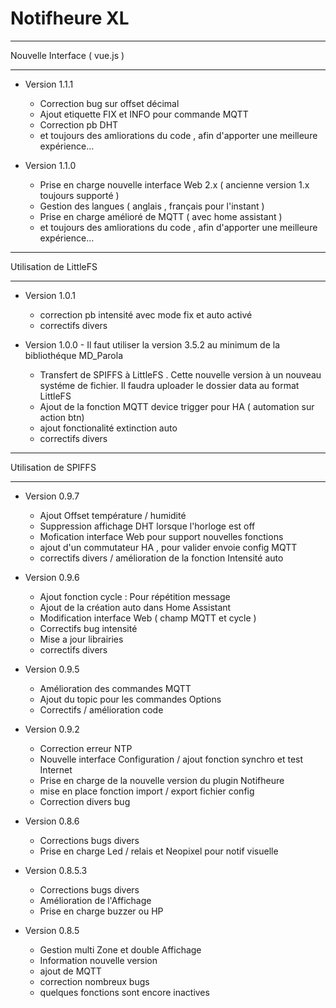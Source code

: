 # Notifheure XL
******************************
Nouvelle Interface ( vue.js )
******************************
* Version 1.1.1 
    * Correction bug sur offset décimal
    * Ajout etiquette FIX et INFO pour commande MQTT
    * Correction pb DHT
    * et toujours des amliorations du code , afin d'apporter une meilleure expérience...

* Version 1.1.0 
    * Prise en charge nouvelle interface Web 2.x ( ancienne version 1.x toujours supporté )
    * Gestion des langues ( anglais , français pour l'instant )
    * Prise en charge amélioré de MQTT ( avec home assistant )
    * et toujours des amliorations du code , afin d'apporter une meilleure expérience...


******************************
Utilisation de LittleFS
******************************

  * Version 1.0.1  
    * correction pb intensité avec mode fix et auto activé
    * correctifs divers 

  * Version 1.0.0  - Il faut utiliser la version 3.5.2 au minimum de la bibliothéque MD_Parola
    * Transfert de SPIFFS à LittleFS . Cette nouvelle version à un nouveau systéme de fichier. Il faudra uploader le dossier data au format LittleFS
    * Ajout de la fonction MQTT device trigger pour HA ( automation sur action btn)
    * ajout fonctionalité extinction auto
    * correctifs divers 

******************************
Utilisation de SPIFFS
******************************

* Version 0.9.7
  * Ajout Offset température / humidité
  * Suppression affichage DHT lorsque l'horloge est off
  * Mofication interface Web pour support nouvelles fonctions
  * ajout d'un commutateur HA , pour valider envoie config MQTT
  * correctifs divers / amélioration de la fonction Intensité auto

* Version 0.9.6
  * Ajout fonction cycle : Pour répétition message
  * Ajout de la création auto dans Home Assistant
  * Modification interface Web ( champ MQTT et cycle )
  * Correctifs bug intensité
  * Mise a jour librairies
  * correctifs divers


* Version 0.9.5
  * Amélioration des commandes MQTT  
  * Ajout du topic pour les commandes Options
  * Correctifs / amélioration code


* Version 0.9.2
  * Correction erreur NTP
  * Nouvelle interface Configuration / ajout fonction synchro et test Internet
  * Prise en charge de la nouvelle version du plugin Notifheure
  * mise en place fonction import / export fichier config
  * Correction divers bug


* Version 0.8.6
  * Corrections bugs divers  
  * Prise en charge Led / relais et Neopixel pour notif visuelle



* Version 0.8.5.3
  * Corrections bugs divers  
  * Amélioration de l'Affichage  
  * Prise en charge buzzer ou HP   


* Version 0.8.5  
  * Gestion multi Zone et double Affichage  
  * Information nouvelle version  
  * ajout de MQTT  
  * correction nombreux bugs  
  * quelques fonctions sont encore inactives  
